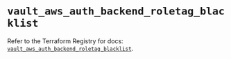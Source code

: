 # `vault_aws_auth_backend_roletag_blacklist`

Refer to the Terraform Registry for docs: [`vault_aws_auth_backend_roletag_blacklist`](https://registry.terraform.io/providers/hashicorp/vault/5.1.0/docs/resources/aws_auth_backend_roletag_blacklist).
